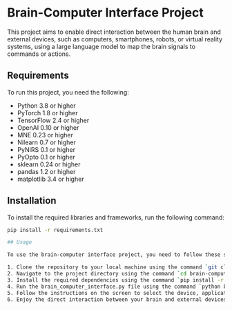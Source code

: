 # Brain-Computer Interface Project

This project aims to enable direct interaction between the human brain and external devices, such as computers, smartphones, robots, or virtual reality systems, using a large language model to map the brain signals to commands or actions.

## Requirements

To run this project, you need the following:

- Python 3.8 or higher
- PyTorch 1.8 or higher
- TensorFlow 2.4 or higher
- OpenAI 0.10 or higher
- MNE 0.23 or higher
- Nilearn 0.7 or higher
- PyNIRS 0.1 or higher
- PyOpto 0.1 or higher
- sklearn 0.24 or higher
- pandas 1.2 or higher
- matplotlib 3.4 or higher

## Installation

To install the required libraries and frameworks, run the following command:

```bash
pip install -r requirements.txt

## Usage

To use the brain-computer interface project, you need to follow these steps:

1. Clone the repository to your local machine using the command `git clone https://github.com/your-username/brain-computer-interface.git`.
2. Navigate to the project directory using the command `cd brain-computer-interface`.
3. Install the required dependencies using the command `pip install -r requirements.txt`.
4. Run the brain_computer_interface.py file using the command `python brain_computer_interface.py`.
5. Follow the instructions on the screen to select the device, application, task, and parameters of the brain-computer interface.
6. Enjoy the direct interaction between your brain and external devices.
